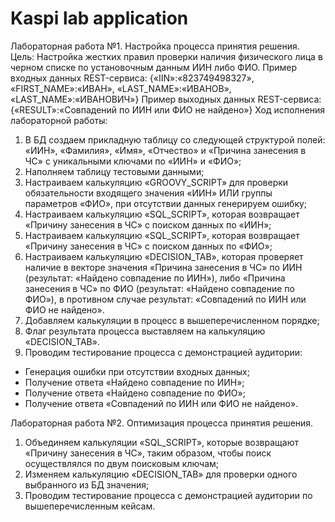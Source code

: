 # Kaspi lab application
 
Лабораторная работа №1. Настройка процесса принятия решения.
Цель: Настройка жестких правил проверки наличия физического лица в черном списке по установочным данным ИИН либо ФИО.
Пример входных данных REST-сервиса: {«IIN»:«823749498327», «FIRST_NAME»:«ИВАН», «LAST_NAME»:«ИВАНОВ», «LAST_NAME»:«ИВАНОВИЧ»}
Пример выходных данных REST-сервиса: {«RESULT»:«Совпадений по ИИН или ФИО не найдено»}
Ход исполнения лабораторной работы:
1)	В БД создаем прикладную таблицу со следующей структурой полей: «ИИН», «Фамилия», «Имя», «Отчество» и «Причина занесения в ЧС» с уникальными ключами по «ИИН» и «ФИО»;
2)	Наполняем таблицу тестовыми данными;
3)	Настраиваем калькуляцию «GROOVY_SCRIPT» для проверки обязательности входящего значения «ИИН» ИЛИ группы параметров «ФИО», при отсутствии данных генерируем ошибку;
4)	Настраиваем калькуляцию «SQL_SCRIPT», которая возвращает «Причину занесения в ЧС» с поиском данных по «ИИН»;
5)	Настраиваем калькуляцию «SQL_SCRIPT», которая возвращает «Причину занесения в ЧС» с поиском данных по «ФИО»;
6)	Настраиваем калькуляцию «DECISION_TAB», которая проверяет наличие в векторе значения «Причина занесения в ЧС» по ИИН (результат: «Найдено совпадение по ИИН»), либо «Причина занесения в ЧС» по ФИО (результат: «Найдено совпадение по ФИО»), в противном случае результат: «Совпадений по ИИН или ФИО не найдено».
7)	Добавляем калькуляции в процесс в вышеперечисленном порядке;
8)	Флаг результата процесса выставляем на калькуляцию «DECISION_TAB».
9)	Проводим тестирование процесса с демонстрацией аудитории:
- Генерация ошибки при отсутствии входных данных;
- Получение ответа «Найдено совпадение по ИИН»;
- Получение ответа «Найдено совпадение по ФИО»;
- Получение ответа «Совпадений по ИИН или ФИО не найдено».

Лабораторная работа №2. Оптимизация процесса принятия решения.
1)	Объединяем калькуляции «SQL_SCRIPT», которые возвращают «Причину занесения в ЧС», таким образом, чтобы поиск осуществлялся по двум поисковым ключам;
2)	Изменяем калькуляцию «DECISION_TAB» для проверки одного выбранного из БД значения;
3)	Проводим тестирование процесса с демонстрацией аудитории по вышеперечисленным кейсам. 
